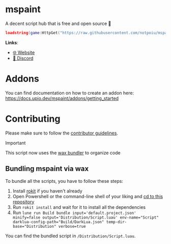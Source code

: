 # mspaint
A decent script hub that is free and open source 🥶

```lua
loadstring(game:HttpGet("https://raw.githubusercontent.com/notpoiu/mspaint/main/main.lua"))()
```

**Links**:
- [🌐 Website](https://mspaint.upio.dev/)
- [💬 Discord](https://discord.com/invite/cfyMptntHr)

# Addons
You can find documentation on how to create an addon here: https://docs.upio.dev/mspaint/addons/getting_started

# Contributing
Please make sure to follow the [contributor guidelines](CONTRIBUTING).

> [!IMPORTANT]
> This script now uses the [wax bundler](https://github.com/latte-soft/wax) to organize code

## Bundling mspaint via wax
To bundle all the scripts, you have to follow these steps:

1. Install [rokit](https://github.com/rojo-rbx/rokit) if you haven't already
2. Open Powershell or the command-line shell of your liking and [cd to this repository](https://www.quora.com/What-does-it-mean-to-CD-into-a-directory-and-how-can-I-do-that-Can-someone-explain-it-in-a-laymans-term)
3. Run `rokit install` and wait for it to install all the dependencies
4. Run `lune run Build bundle input='default.project.json' minify=false output='Distribution/Script.luau' env-name="Script" darklua-config-path="Build/DarkLua.json" temp-dir-base="Distribution" verbose=true`

You can find the bundled script in `/Distribution/Script.luau`.